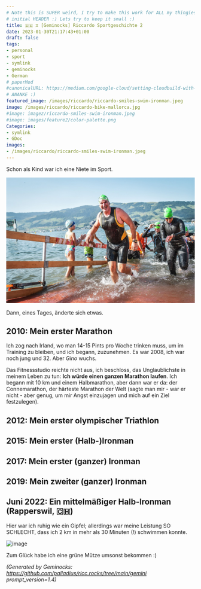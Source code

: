 ```yaml
---
# Note this is SUPER weird, I try to make this work for ALL my thingies so there might be some behavioural clatches in the
# initial HEADER :) Lets try to keep it small :)
title: 🇩🇪 ♊ [Geminocks] Riccardo Sportgeschichte 2
date: 2023-01-30T21:17:43+01:00
draft: false
tags:
- personal
- sport
- symlink
- geminocks
- German
# paperMod
#canonicalURL: https://medium.com/google-cloud/setting-cloudbuild-with-pulumi-in-python-330e8b54b2cf
# ANANKE :)
featured_image: /images/riccardo/riccardo-smiles-swim-ironman.jpeg
image: /images/riccardo/riccardo-bike-mallorca.jpg
#image: imagez/riccardo-smiles-swim-ironman.jpeg
#image: images/feature2/color-palette.png
Categories:
- symlink
- GDoc
images:
- /images/riccardo/riccardo-smiles-swim-ironman.jpeg
---
```

Schon als Kind war ich eine Niete im Sport.

![image](imagez/riccardo-smiles-swim-ironman.jpeg)

Dann, eines Tages, änderte sich etwas.

## 2010: Mein erster Marathon

Ich zog nach Irland, wo man 14-15 Pints pro Woche trinken muss, um im Training zu bleiben, und ich begann, zuzunehmen. Es war 2008, ich war noch jung und 32. Aber *Gino* wuchs.

Das Fitnessstudio reichte nicht aus, ich beschloss, das Unglaublichste in meinem Leben zu tun: **Ich würde einen ganzen Marathon laufen**. Ich begann mit 10 km und einem Halbmarathon, aber dann war er da: der Connemarathon, der härteste Marathon der Welt (sagte man mir - war er nicht - aber genug, um mir Angst einzujagen und mich auf ein Ziel festzulegen).

## 2012: Mein erster olympischer Triathlon


## 2015: Mein erster (Halb-)Ironman


## 2017: Mein erster (ganzer) Ironman

## 2019: Mein zweiter (ganzer) Ironman

## Juni 2022: Ein mittelmäßiger Halb-Ironman (Rapperswil, 🇨🇭)

Hier war ich ruhig wie ein Gipfel; allerdings war meine Leistung SO SCHLECHT, dass ich 2 km in mehr als 30 Minuten (!) schwimmen konnte.

![image](/images/riccardo/riccardo-smiles-swim-ironman.jpeg)

Zum Glück habe ich eine grüne Mütze umsonst bekommen :)


*(Generated by Geminocks: https://github.com/palladius/ricc.rocks/tree/main/gemini prompt_version=1.4)*